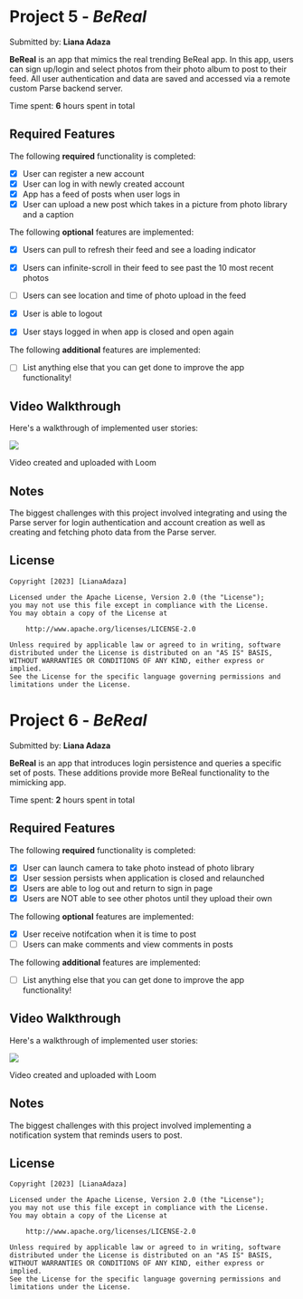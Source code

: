 # Project 5 - *BeReal*

Submitted by: **Liana Adaza**

**BeReal** is an app that mimics the real trending BeReal app. In this app, users can sign up/login and select photos from their photo album to post to their feed. All user authentication and data are saved and accessed via a remote custom Parse backend server.

Time spent: **6** hours spent in total

## Required Features

The following **required** functionality is completed:

- [X] User can register a new account
- [X] User can log in with newly created account
- [X] App has a feed of posts when user logs in
- [X] User can upload a new post which takes in a picture from photo library and a caption	
 
The following **optional** features are implemented:

- [X] Users can pull to refresh their feed and see a loading indicator
- [X] Users can infinite-scroll in their feed to see past the 10 most recent photos
- [ ] Users can see location and time of photo upload in the feed	
- [X] User is able to logout
- [X] User stays logged in when app is closed and open again	


The following **additional** features are implemented:

- [ ] List anything else that you can get done to improve the app functionality!

## Video Walkthrough

Here's a walkthrough of implemented user stories:

<a href="https://www.loom.com/share/cbfc3e95c875492b894cedd69e019f69">
    <img style="max-width:300px;" src="https://cdn.loom.com/sessions/thumbnails/cbfc3e95c875492b894cedd69e019f69-with-play.gif">
  </a>

Video created and uploaded with Loom

## Notes

The biggest challenges with this project involved integrating and using the Parse server for login authentication and account creation as well as creating and fetching photo data from the Parse server.

## License

    Copyright [2023] [LianaAdaza]

    Licensed under the Apache License, Version 2.0 (the "License");
    you may not use this file except in compliance with the License.
    You may obtain a copy of the License at

        http://www.apache.org/licenses/LICENSE-2.0

    Unless required by applicable law or agreed to in writing, software
    distributed under the License is distributed on an "AS IS" BASIS,
    WITHOUT WARRANTIES OR CONDITIONS OF ANY KIND, either express or implied.
    See the License for the specific language governing permissions and
    limitations under the License.
    
# Project 6 - *BeReal*

Submitted by: **Liana Adaza**

**BeReal** is an app that introduces login persistence and queries a specific set of posts. These additions provide more BeReal functionality to the mimicking app.

Time spent: **2** hours spent in total

## Required Features

The following **required** functionality is completed:

- [X] User can launch camera to take photo instead of photo library
- [X] User session persists when application is closed and relaunched
- [X] Users are able to log out and return to sign in page
- [X] Users are NOT able to see other photos until they upload their own	
 
The following **optional** features are implemented:

- [X] User receive notifcation when it is time to post
- [ ] Users can make comments and view comments in posts	

The following **additional** features are implemented:

- [ ] List anything else that you can get done to improve the app functionality!

## Video Walkthrough

Here's a walkthrough of implemented user stories:

<a href="https://www.loom.com/share/d46cb578cc8a4a04af9598fde00d6cdf">
    <img style="max-width:300px;" src="https://cdn.loom.com/sessions/thumbnails/d46cb578cc8a4a04af9598fde00d6cdf-with-play.gif">
  </a>

Video created and uploaded with Loom

## Notes

The biggest challenges with this project involved implementing a notification system that reminds users to post.

## License

    Copyright [2023] [LianaAdaza]

    Licensed under the Apache License, Version 2.0 (the "License");
    you may not use this file except in compliance with the License.
    You may obtain a copy of the License at

        http://www.apache.org/licenses/LICENSE-2.0

    Unless required by applicable law or agreed to in writing, software
    distributed under the License is distributed on an "AS IS" BASIS,
    WITHOUT WARRANTIES OR CONDITIONS OF ANY KIND, either express or implied.
    See the License for the specific language governing permissions and
    limitations under the License.
